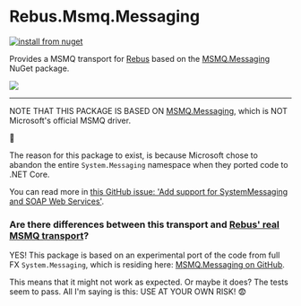 ﻿# Rebus.Msmq.Messaging

[![install from nuget](https://img.shields.io/nuget/v/Rebus.Msmq.Messaging.svg?style=flat-square)](https://www.nuget.org/packages/Rebus.Msmq.Messaging)

Provides a MSMQ transport for [Rebus](https://github.com/rebus-org/Rebus) based on the [MSMQ.Messaging](https://www.nuget.org/packages/MSMQ.Messaging/) NuGet package.

![](https://raw.githubusercontent.com/rebus-org/Rebus/master/artwork/little_rebusbus2_copy-200x200.png)

---

NOTE THAT THIS PACKAGE IS BASED ON [MSMQ.Messaging](https://www.nuget.org/packages/MSMQ.Messaging/), which is NOT Microsoft's official MSMQ driver.

🤠

The reason for this package to exist, is because Microsoft chose to abandon the entire `System.Messaging` namespace when they ported code to .NET Core.

You can read more in [this GitHub issue: 'Add support for SystemMessaging and SOAP Web Services'](https://github.com/dotnet/runtime/issues/16409).


### Are there differences between this transport and [Rebus' real MSMQ transport](https://github.com/rebus-org/Rebus.Msmq)?

YES! This package is based on an experimental port of the code from full FX `System.Messaging`, which is residing here: [MSMQ.Messaging on GitHub](https://github.com/weloytty/MSMQ.Messaging).

This means that it might not work as expected. Or maybe it does? The tests seem to pass. All I'm saying is this: USE AT YOUR OWN RISK! 😨

